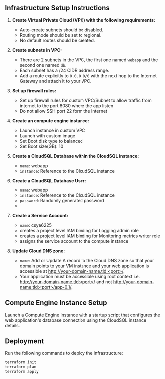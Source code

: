 
## Infrastructure Setup Instructions

1. **Create Virtual Private Cloud (VPC) with the following requirements:**
    - Auto-create subnets should be disabled.
    - Routing mode should be set to regional.
    - No default routes should be created.

2. **Create subnets in VPC:**
    - There are 2 subnets in the VPC, the first one named `webapp` and the second one named `db`.
    - Each subnet has a /24 CIDR address range.
    - Add a route explicitly to `0.0.0.0/0` with the next hop to the Internet Gateway and attach it to your VPC.
   
3. **Set up firewall rules:**
   - Set up firewall rules for custom VPC/Subnet to allow traffic from internet to the port 8080 where the app listen
   - Do not allow SSH port 22 form the Internet

4. **Create an compute engine instance:**
   - Launch instance in custom VPC
   - Launch with custom image
   - Set Boot disk type to balanced
   - Set Boot size(GB): 10

5. **Create a CloudSQL Database within the CloudSQL instance:**
   - `name`: webapp
   - `instance`: Reference to the CloudSQL instance
   
6. **Create a CloudSQL Database User:**
   - `name`: webapp
   - `instance`: Reference to the CloudSQL instance
   - `password`: Randomly generated password
   - 
7. **Create a Service Account:**
   - `name`: csye6225
   - creates a project level IAM binding for Logging admin role
   - creates a project level IAM binding for Monitoring metrics writer role
   - assigns the service account to the compute instance
8. **Update Cloud DNS zone:**
   - `name`: Add or Update A record to the Cloud DNS zone so that your domain points to your VM instance and your web application is accessible at http://your-domain-name.tld:<port>/.
   - Your application must be accessible using root context i.e. http://your-domain-name.tld:<port>/ and not http://your-domain-name.tld:<port>/app-0.1/.



## Compute Engine Instance Setup
Launch a Compute Engine instance with a startup script that configures the web application's database connection using the CloudSQL instance details.

## Deployment
Run the following commands to deploy the infrastructure:
```bash
terraform init
terraform plan
terraform apply
   